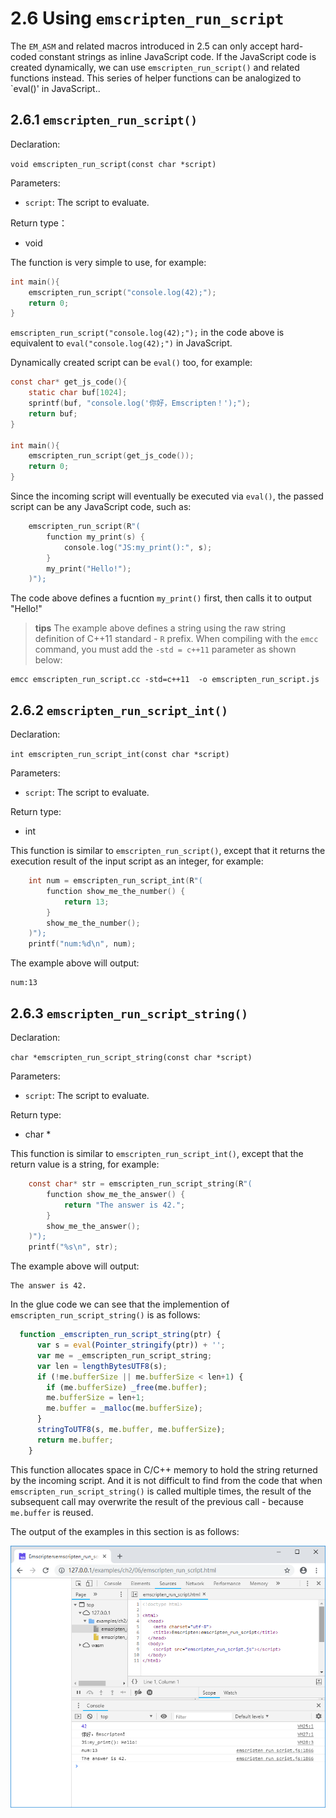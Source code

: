 # 2.6 Using `emscripten_run_script`

The `EM_ASM` and related macros introduced in 2.5 can only accept hard-coded constant strings as inline JavaScript code. If the JavaScript code is created dynamically, we can use `emscripten_run_script()` and related functions instead. This series of helper functions can be analogized to `eval()' in JavaScript..

## 2.6.1 `emscripten_run_script()`

Declaration:

`void emscripten_run_script(const char *script)`

Parameters:

- `script`: The script to evaluate.

Return type：

- void

The function is very simple to use, for example:

```c
int main(){
	emscripten_run_script("console.log(42);");
	return 0;
}
```

`emscripten_run_script("console.log(42);");` in the code above is equivalent to `eval("console.log(42);")` in JavaScript.

Dynamically created script can be `eval()` too, for example:

```c
const char* get_js_code(){
	static char buf[1024];
	sprintf(buf, "console.log('你好，Emscripten！');");
	return buf;
}

int main(){
	emscripten_run_script(get_js_code());
	return 0;
}
```

Since the incoming script will eventually be executed via `eval()`, the passed script can be any JavaScript code, such as:

```c
	emscripten_run_script(R"(
		function my_print(s) {
			console.log("JS:my_print():", s);
		}
		my_print("Hello!");
	)");
```

The code above defines a fucntion `my_print()` first, then calls it to output "Hello!"

> **tips** The example above defines a string using the raw string definition of C++11 standard - `R` prefix. When compiling with the `emcc` command, you must add the `-std = c++11` parameter as shown below:

```
emcc emscripten_run_script.cc -std=c++11  -o emscripten_run_script.js
```

## 2.6.2 `emscripten_run_script_int()`

Declaration:

`int emscripten_run_script_int(const char *script)`

Parameters:

- `script`: The script to evaluate.

Return type:

- int

This function is similar to `emscripten_run_script()`, except that it returns the execution result of the input script as an integer, for example:

```c
	int num = emscripten_run_script_int(R"(
		function show_me_the_number() {
			return 13;
		}
		show_me_the_number();
	)");
	printf("num:%d\n", num);
```

The example above will output:

```
num:13
```

## 2.6.3 `emscripten_run_script_string()`

Declaration:

`char *emscripten_run_script_string(const char *script)`

Parameters:

- `script`: The script to evaluate.

Return type:
- char *

This function is similar to `emscripten_run_script_int()`, except that the return value is a string, for example:

```c
	const char* str = emscripten_run_script_string(R"(
		function show_me_the_answer() {
			return "The answer is 42.";
		}
		show_me_the_answer();
	)");
	printf("%s\n", str);
```

The example above will output:

```
The answer is 42.
```

In the glue code we can see that the implemention of `emscripten_run_script_string()` is as follows:

```js
  function _emscripten_run_script_string(ptr) {
      var s = eval(Pointer_stringify(ptr)) + '';
      var me = _emscripten_run_script_string;
      var len = lengthBytesUTF8(s);
      if (!me.bufferSize || me.bufferSize < len+1) {
        if (me.bufferSize) _free(me.buffer);
        me.bufferSize = len+1;
        me.buffer = _malloc(me.bufferSize);
      }
      stringToUTF8(s, me.buffer, me.bufferSize);
      return me.buffer;
    }
```

This function allocates space in C/C++ memory to hold the string returned by the incoming script. And it is not difficult to find from the code that when `emscripten_run_script_string()` is called multiple times, the result of the subsequent call may overwrite the result of the previous call - because `me.buffer` is reused.

The output of the examples in this section is as follows:

![](images/06-run-script.png)
